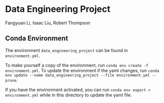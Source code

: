 # Data Engineering Project

Fangyuan Li, Isaac Liu, Robert Thompson

## Conda Environment
The environment `data_engineering_project` can be found in `environment.yml`.

To make yourself a copy of the environment, run `conda env create -f environment.yml`. To update the environment if the yaml changes, run `conda env update --name data_engineering_project --file environment.yml --prune`.

If you have the environment activated, you can run `conda env export > environment.yml` while in this directory to update the yaml file.
